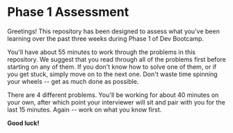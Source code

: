 Phase 1 Assessment
==================

Greetings! This repository has been designed to assess what you've been learning over the past three weeks during Phase 1 of Dev Bootcamp.

You'll have about 55 minutes to work through the problems in this repository. We suggest that you read through all of the problems first before starting on any of them. If you don't know how to solve one of them, or if you get stuck, simply move on to the next one. Don't waste time spinning your wheels -- get as much done as possible.

There are 4 different problems. You'll be working for about 40 minutes on your own, after which point your interviewer will sit and pair with you for the last 15 minutes. Again -- work on what you know first.

**Good luck!**
